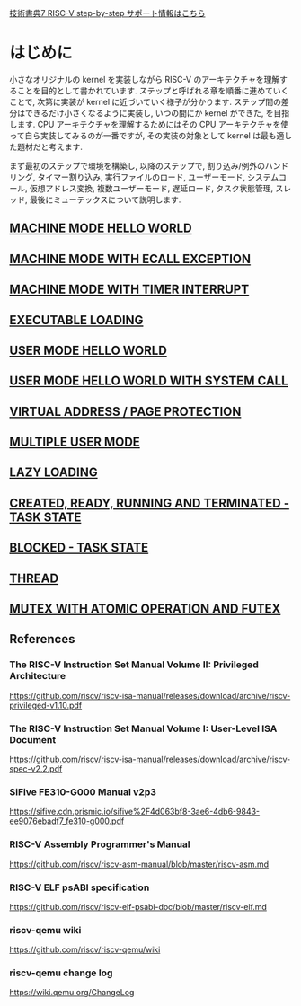 [技術書典7 RISC-V step-by-step サポート情報はこちら](SUPPORT.md)
# はじめに
小さなオリジナルの kernel を実装しながら RISC-V
のアーキテクチャを理解することを目的として書かれています.
ステップと呼ばれる章を順番に進めていくことで, 次第に実装が kernel
に近づいていく様子が分かります.
ステップ間の差分はできるだけ小さくなるように実装し, いつの間にか kernel
ができた, を目指します. CPU アーキテクチャを理解するためにはその CPU
アーキテクチャを使って自ら実装してみるのが一番ですが, その実装の対象として
kernel は最も適した題材だと考えます.

まず最初のステップで環境を構築し, 以降のステップで, 割り込み/例外のハンドリング,
タイマー割り込み, 実行ファイルのロード, ユーザーモード, システムコール,
仮想アドレス変換, 複数ユーザーモード, 遅延ロード, タスク状態管理, スレッド,
最後にミューテックスについて説明します.

## [MACHINE MODE HELLO WORLD](steps/1/README.md)
## [MACHINE MODE WITH ECALL EXCEPTION](steps/2/README.md)
## [MACHINE MODE WITH TIMER INTERRUPT](steps/3/README.md)
## [EXECUTABLE LOADING](steps/4/README.md)
## [USER MODE HELLO WORLD](steps/5/README.md)
## [USER MODE HELLO WORLD WITH SYSTEM CALL](steps/6/README.md)
## [VIRTUAL ADDRESS / PAGE PROTECTION](steps/7/README.md)
## [MULTIPLE USER MODE](steps/8/README.md)
## [LAZY LOADING](steps/9/README.md)
## [CREATED, READY, RUNNING AND TERMINATED - TASK STATE](steps/10/README.md)
## [BLOCKED - TASK STATE](steps/11/README.md)
## [THREAD](steps/12/README.md)
## [MUTEX WITH ATOMIC OPERATION AND FUTEX](steps/13/README.md)

## References

### The RISC-V Instruction Set Manual Volume II: Privileged Architecture 
https://github.com/riscv/riscv-isa-manual/releases/download/archive/riscv-privileged-v1.10.pdf

### The RISC-V Instruction Set Manual Volume I: User-Level ISA Document 
https://github.com/riscv/riscv-isa-manual/releases/download/archive/riscv-spec-v2.2.pdf

### SiFive FE310-G000 Manual v2p3
https://sifive.cdn.prismic.io/sifive%2F4d063bf8-3ae6-4db6-9843-ee9076ebadf7_fe310-g000.pdf

### RISC-V Assembly Programmer's Manual
https://github.com/riscv/riscv-asm-manual/blob/master/riscv-asm.md

### RISC-V ELF psABI specification
https://github.com/riscv/riscv-elf-psabi-doc/blob/master/riscv-elf.md

### riscv-qemu wiki
https://github.com/riscv/riscv-qemu/wiki

### riscv-qemu change log
https://wiki.qemu.org/ChangeLog
